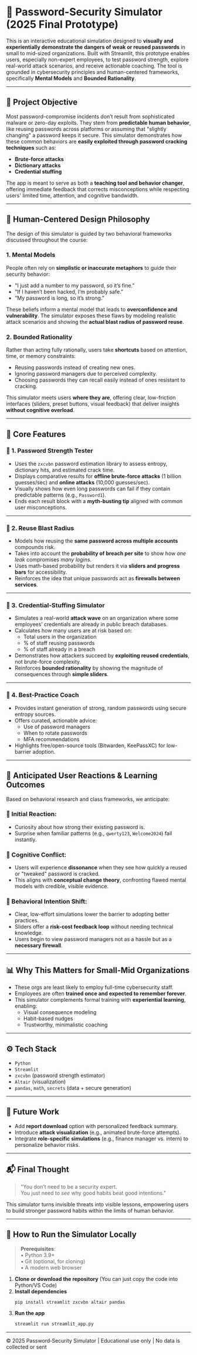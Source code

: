 # 🔐 Password-Security Simulator (2025 Final Prototype)

This is an interactive educational simulation designed to **visually and experientially demonstrate the dangers of weak or reused passwords** in small to mid-sized organizations. Built with Streamlit, this prototype enables users, especially non-expert employees, to test password strength, explore real-world attack scenarios, and receive actionable coaching. The tool is grounded in cybersecurity principles and human-centered frameworks, specifically **Mental Models** and **Bounded Rationality**.

---

## 🎯 Project Objective

Most password-compromise incidents don’t result from sophisticated malware or zero-day exploits. They stem from **predictable human behavior**, like reusing passwords across platforms or assuming that "slightly changing" a password keeps it secure. This simulator demonstrates how these common behaviors are **easily exploited through password cracking techniques** such as:

- **Brute-force attacks**
- **Dictionary attacks**
- **Credential stuffing**

The app is meant to serve as both a **teaching tool and behavior changer**, offering immediate feedback that corrects misconceptions while respecting users' limited time, attention, and cognitive bandwidth.

---

## 🧠 Human-Centered Design Philosophy

The design of this simulator is guided by two behavioral frameworks discussed throughout the course:

### 1. Mental Models

People often rely on **simplistic or inaccurate metaphors** to guide their security behavior:
- "I just add a number to my password, so it’s fine.”
- “If I haven’t been hacked, I’m probably safe.”
- “My password is long, so it’s strong.”

These beliefs inform a mental model that leads to **overconfidence and vulnerability**. The simulator exposes these flaws by modeling realistic attack scenarios and showing the **actual blast radius of password reuse**.

### 2. Bounded Rationality

Rather than acting fully rationally, users take **shortcuts** based on attention, time, or memory constraints:
- Reusing passwords instead of creating new ones.
- Ignoring password managers due to perceived complexity.
- Choosing passwords they can recall easily instead of ones resistant to cracking.

This simulator meets users **where they are**, offering clear, low-friction interfaces (sliders, preset buttons, visual feedback) that deliver insights **without cognitive overload**.

---

## 🧪 Core Features

### 🔹 1. **Password Strength Tester**
- Uses the `zxcvbn` password estimation library to assess entropy, dictionary hits, and estimated crack time.
- Displays comparative results for **offline brute-force attacks** (1 billion guesses/sec) and **online attacks** (10,000 guesses/sec).
- Visually shows how even long passwords can fail if they contain predictable patterns (e.g., `Password1`).
- Ends each result block with a **myth-busting tip** aligned with common user misconceptions.

---

### 🔹 2. **Reuse Blast Radius**
- Models how reusing the **same password across multiple accounts** compounds risk.
- Takes into account the **probability of breach per site** to show how *one leak* compromises *many logins*.
- Uses math-based probability but renders it via **sliders and progress bars** for accessibility.
- Reinforces the idea that unique passwords act as **firewalls between services**.

---

### 🔹 3. **Credential-Stuffing Simulator**
- Simulates a real-world **attack wave** on an organization where some employees’ credentials are already in public breach databases.
- Calculates how many users are at risk based on:
  - Total users in the organization
  - % of staff reusing passwords
  - % of staff already in a breach
- Demonstrates how attackers succeed by **exploiting reused credentials**, not brute-force complexity.
- Reinforces **bounded rationality** by showing the magnitude of consequences through **simple sliders**.

---

### 🔹 4. **Best-Practice Coach**
- Provides instant generation of strong, random passwords using secure entropy sources.
- Offers curated, actionable advice:
  - Use of password managers
  - When to rotate passwords
  - MFA recommendations
- Highlights free/open-source tools (Bitwarden, KeePassXC) for low-barrier adoption.

---

## 🧪 Anticipated User Reactions & Learning Outcomes

Based on behavioral research and class frameworks, we anticipate:

### 🔸 Initial Reaction:
- Curiosity about how strong their existing password is.
- Surprise when familiar patterns (e.g., `qwerty123`, `Welcome2024`) fail instantly.

### 🔸 Cognitive Conflict:
- Users will experience **dissonance** when they see how quickly a reused or "tweaked" password is cracked.
- This aligns with **conceptual change theory**, confronting flawed mental models with credible, visible evidence.

### 🔸 Behavioral Intention Shift:
- Clear, low-effort simulations lower the barrier to adopting better practices.
- Sliders offer a **risk-cost feedback loop** without needing technical knowledge.
- Users begin to view password managers not as a hassle but as a **necessary firewall**.

---

## 📊 Why This Matters for Small-Mid Organizations

- These orgs are least likely to employ full-time cybersecurity staff.
- Employees are often **trained once and expected to remember forever**.
- This simulator complements formal training with **experiential learning**, enabling:
  - Visual consequence modeling
  - Habit-based nudges
  - Trustworthy, minimalistic coaching

---

## ⚙️ Tech Stack

- `Python`
- `Streamlit`
- `zxcvbn` (password strength estimator)
- `Altair` (visualization)
- `pandas`, `math`, `secrets` (data + secure generation)

---

## 🧩 Future Work

- Add **report download** option with personalized feedback summary.
- Introduce **attack visualization** (e.g., animated brute-force attempts).
- Integrate **role-specific simulations** (e.g., finance manager vs. intern) to personalize behavior risks.

---

## 📬 Final Thought

> "You don’t need to be a security expert.  
> You just need to *see* why good habits beat good intentions."

This simulator turns invisible threats into visible lessons, empowering users to build stronger password habits within the limits of human behavior.

---

## 🚀 How to Run the Simulator Locally

> **Prerequisites**:  
> • Python 3.9+  
> • Git (optional, for cloning)  
> • A modern web browser

1. **Clone or download the repository** (You can just copy the code into Python/VS Code)  
2. **Install dependencies**
   ```bash
   pip install streamlit zxcvbn altair pandas
3. **Run the app**
   ```bash
   streamlit run streamlit_app.py

---


© 2025 Password‑Security Simulator | Educational use only | No data is collected or sent
